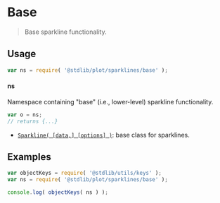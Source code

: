 <!--

@license Apache-2.0

Copyright (c) 2018 The Stdlib Authors.

Licensed under the Apache License, Version 2.0 (the "License");
you may not use this file except in compliance with the License.
You may obtain a copy of the License at

   http://www.apache.org/licenses/LICENSE-2.0

Unless required by applicable law or agreed to in writing, software
distributed under the License is distributed on an "AS IS" BASIS,
WITHOUT WARRANTIES OR CONDITIONS OF ANY KIND, either express or implied.
See the License for the specific language governing permissions and
limitations under the License.

-->

# Base

> Base sparkline functionality.

<section class="usage">

## Usage

```javascript
var ns = require( '@stdlib/plot/sparklines/base' );
```

#### ns

Namespace containing "base" (i.e., lower-level) sparkline functionality.

```javascript
var o = ns;
// returns {...}
```

<!-- <toc pattern="*"> -->

<div class="namespace-toc">

-   <span class="signature">[`Sparkline( [data,] [options] )`][@stdlib/plot/sparklines/base/ctor]</span><span class="delimiter">: </span><span class="description">base class for sparklines.</span>

</div>

<!-- </toc> -->

</section>

<!-- /.usage -->

<section class="examples">

## Examples

<!-- TODO: better examples -->

<!-- eslint no-undef: "error" -->

```javascript
var objectKeys = require( '@stdlib/utils/keys' );
var ns = require( '@stdlib/plot/sparklines/base' );

console.log( objectKeys( ns ) );
```

</section>

<!-- /.examples -->

<!-- Section for related `stdlib` packages. Do not manually edit this section, as it is automatically populated. -->

<section class="related">

</section>

<!-- /.related -->

<!-- Section for all links. Make sure to keep an empty line after the `section` element and another before the `/section` close. -->

<section class="links">

<!-- <toc-links> -->

[@stdlib/plot/sparklines/base/ctor]: https://github.com/stdlib-js/plot/tree/main/sparklines/base/ctor

<!-- </toc-links> -->

</section>

<!-- /.links -->
